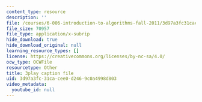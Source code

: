 ```yaml
---
content_type: resource
description: ''
file: /courses/6-006-introduction-to-algorithms-fall-2011/3d97a3fc31cacee0d2469c0a4998d803_-FElVPKykgw.srt
file_size: 70957
file_type: application/x-subrip
hide_download: true
hide_download_original: null
learning_resource_types: []
license: https://creativecommons.org/licenses/by-nc-sa/4.0/
ocw_type: OCWFile
resourcetype: Other
title: 3play caption file
uid: 3d97a3fc-31ca-cee0-d246-9c0a4998d803
video_metadata:
  youtube_id: null
---
```

